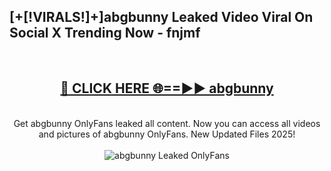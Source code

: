 <h2>[+[!VIRALS!]+]abgbunny Leaked Video Viral On Social X Trending Now - fnjmf</h2>
<br>
<div align="center">
<h2><a href="https://libra.edu.pl?abgbunny" rel="nofollow">🔴 CLICK HERE 🌐==►► abgbunny</a></h2>
<br>
Get abgbunny OnlyFans leaked all content. Now you can access all videos and pictures of abgbunny OnlyFans. New Updated Files 2025!
<br>
<br>
<a href="https://libra.edu.pl?abgbunny" rel="nofollow" data-target="animated-image.originalLink"><img src="https://i.ibb.co.com/WyWwxjT/player-gif2.gif" alt="abgbunny Leaked OnlyFans" style="max-width: 100%; display: inline-block;" data-target="animated-image.originalImage"></a>
</div>
<br>